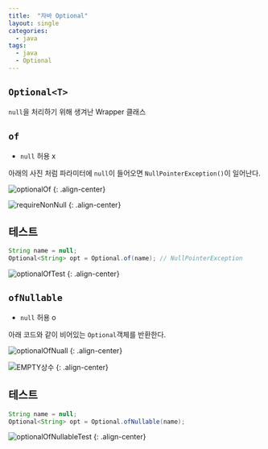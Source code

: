 ```yaml
---
title:  "자바 Optional"
layout: single
categories:
  - java
tags:
  - java
  - Optional
---
```


## `Optional<T>`
`null`을 처리하기 위해 생겨난 Wrapper 클래스

## `of`
- `null` 허용 x

아래의 사진 처럼 파라미터에 `null`이 들어오면 `NullPointerException()`이 일어난다.

![optionalOf](https://github.com/user-attachments/assets/e9665c51-36f1-4c2f-89a8-ca809a09f889)
{: .align-center}

![requireNonNull](https://github.com/user-attachments/assets/24df4c14-3138-4cae-a8ea-a869a94c1799)
{: .align-center}

## 테스트

```java
String name = null;
Optional<String> opt = Optional.of(name); // NullPointerException
```

![optionalOfTest](https://github.com/user-attachments/assets/54a2d7f9-28de-4643-9914-35cc4ff0371e)
{: .align-center}

## `ofNullable`
- `null` 허용 o

아래 코드와 같이 비어있는 `Optional`객체를 반환한다.

![optionalOfNuall](https://github.com/user-attachments/assets/82cd4855-f488-49f8-b061-2e52f7bdc2be)
{: .align-center}

![EMPTY상수](https://github.com/user-attachments/assets/bf92c07f-526b-482a-9eef-3d852c925521)
{: .align-center}


## 테스트

```java
String name = null;
Optional<String> opt = Optional.ofNullable(name);
```

![optionalOfNullableTest](https://github.com/user-attachments/assets/94968663-c2bd-44b9-a608-33a0b832cc20)
{: .align-center}





